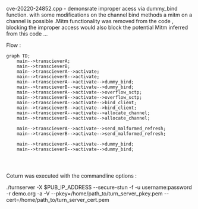 




cve-20220-24852.cpp - demonsrate improper acess via dummy_bind function. with some modifications on the channel bind methods a  mitm on a channel is possible .Mitm functionality was removed from the code , blocking the improper access would also block the potential Mitm inferred from this code ... 





Flow : 
```mermaid
graph TD;
    main-->transcieverA;
    main-->transcieverB;
    main-->transcieverA-->activate;
    main-->transcieverB-->activate;
    main-->transcieverA-->activate-->dummy_bind;
    main-->transcieverB-->activate-->dummy_bind;
    main-->transcieverA-->activate-->overflow_sctp;
    main-->transcieverB-->activate-->overflow_sctp;
    main-->transcieverA-->activate-->bind_client;
    main-->transcieverB-->activate-->bind_client;
    main-->transcieverA-->activate-->allocate_channel;
    main-->transcieverB-->activate-->allocate_channel;

    main-->transcieverA-->activate-->send_malformed_refresh;
    main-->transcieverB-->activate-->send_malformed_refresh;
    
    main-->transcieverA-->activate-->dummy_bind;
    main-->transcieverB-->activate-->dummy_bind;

    
    

```
 

Coturn was executed with the commandline options : 

./turnserver -X $PUB_IP_ADDRESS --secure-stun -f -u username:password -r demo.org -a -V --pkey=/home/path_to/turn_server_pkey.pem --cert=/home/path_to/turn_server_cert.pem





